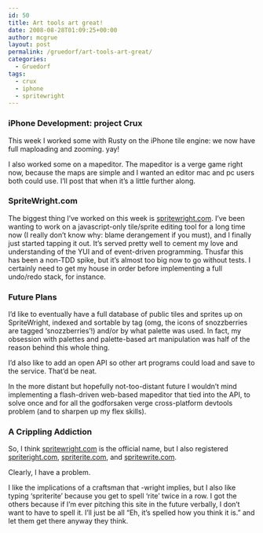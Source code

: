 ```yaml
---
id: 50
title: Art tools art great!
date: 2008-08-28T01:09:25+00:00
author: mcgrue
layout: post
permalink: /gruedorf/art-tools-art-great/
categories:
  - Gruedorf
tags:
  - crux
  - iphone
  - spritewright
---
```

### iPhone Development: project Crux

This week I worked some with Rusty on the iPhone tile engine: we now have full maploading and zooming. yay!

I also worked some on a mapeditor. The mapeditor is a verge game right now, because the maps are simple and I wanted an editor mac and pc users both could use. I&#8217;ll post that when it&#8217;s a little further along.

### SpriteWright.com

The biggest thing I&#8217;ve worked on this week is [spritewright.com](http://www.spritewright.com/). I&#8217;ve been wanting to work on a javascript-only tile/sprite editing tool for a long time now (I really don&#8217;t know why: blame derangement if you must), and I finally just started tapping it out. It&#8217;s served pretty well to cement my love and understanding of the YUI and of event-driven programming. Thusfar this has been a non-TDD spike, but it&#8217;s almost too big now to go without tests. I certainly need to get my house in order before implementing a full undo/redo stack, for instance.

### Future Plans

I&#8217;d like to eventually have a full database of public tiles and sprites up on SpriteWright, indexed and sortable by tag (omg, the icons of snozzberries are tagged &#8216;snozzberries&#8217;!) and/or by what palette was used. In fact, my obsession with palettes and palette-based art manipulation was half of the reason behind this whole thing.

I&#8217;d also like to add an open API so other art programs could load and save to the service. That&#8217;d be neat.

In the more distant but hopefully not-too-distant future I wouldn&#8217;t mind implementing a flash-driven web-based mapeditor that tied into the API, to solve once and for all the godforsaken verge cross-platform devtools problem (and to sharpen up my flex skills).

### A Crippling Addiction

So, I think <a href=http://spritewright.com>spritewright.com</a> is the official name, but I also registered <a href=http://spriteright.com>spriteright.com</a>, <a href=http://spriterite.com>spriterite.com</a>, and <a href=http://spritewrite.com>spritewrite.com</a>.

Clearly, I have a problem.

I like the implications of a craftsman that -wright implies, but I also like typing &#8216;spriterite&#8217; because you get to spell &#8216;rite&#8217; twice in a row. I got the others because if I&#8217;m ever pitching this site in the future verbally, I don&#8217;t want to have to spell it. I&#8217;ll just be all &#8220;Eh, it&#8217;s spelled how you think it is.&#8221; and let them get there anyway they think.